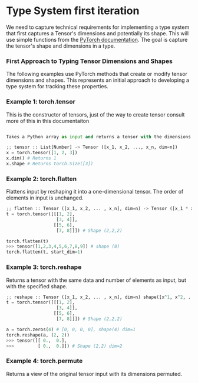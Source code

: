 # Type System first iteration

We need to capture technical requirements for implementing a type system that first captures a Tensor's dimensions and potentially its shape. This will use simple functions from the [PyTorch documentation](https://pytorch.org/docs/stable/index.html). The goal is capture the tensor's shape and dimensions in a type.

### First Approach to Typing Tensor Dimensions and Shapes

The following examples use PyTorch methods that create or modify tensor dimensions and shapes. This represents an initial approach to developing a type system for tracking these properties.

### Example 1: torch.tensor

This is the constructor of tensors, just of the way to create tensor consult more of this in this documentaiton

```python

Takes a Python array as input and returns a tensor with the dimensions and shape of that array. The dimensions represent the number of axes (rank) while the shape indicates the size along each dimension.

;; tensor :: List[Number] -> Tensor ([x_1, x_2, ..., x_n, dim=n])
x = torch.tensor([1, 2, 3])
x.dim() # Returns 1
x.shape # Returns torch.Size([3])
```

### Example 2: torch.flatten

Flattens input by reshaping it into a one-dimensional tensor. The order of elements in input is unchanged.

```python
;; flatten :: Tensor ([x_1, x_2, ... , x_n], dim=n) -> Tensor ([x_1 * x_2 * ... * x_n, dim=1])
t = torch.tensor([[[1, 2],
                   [3, 4]],
                  [[5, 6],
                   [7, 8]]]) # Shape (2,2,2)

torch.flatten(t)
>>> tensor([1,2,3,4,5,6,7,8,9]) # shape (8)
torch.flatten(t, start_dim=1)
```

### Example 3: torch.reshape

Returns a tensor with the same data and number of elements as input, but with the specified shape.

```python
;; reshape :: Tensor ([x_1, x_2, ... , x_n], dim=n) shape([x^1, x^2, ..., x^m], dim=m) -> Tensor ([x^1, x^2, ..., x^m], dim=m)
t = torch.tensor([[[1, 2],
                   [3, 4]],
                  [[5, 6],
                   [7, 8]]]) # Shape (2,2,2)

a = torch.zeros(4) # [0, 0, 0, 0], shape(4) dim=1
torch.reshape(a, (2, 2))
>>> tensor([[ 0.,  0.],
>>>         [ 0.,  0.]]) # Shape (2,2) dim=2

```

### Example 4: torch.permute
Returns a view of the original tensor input with its dimensions permuted.

